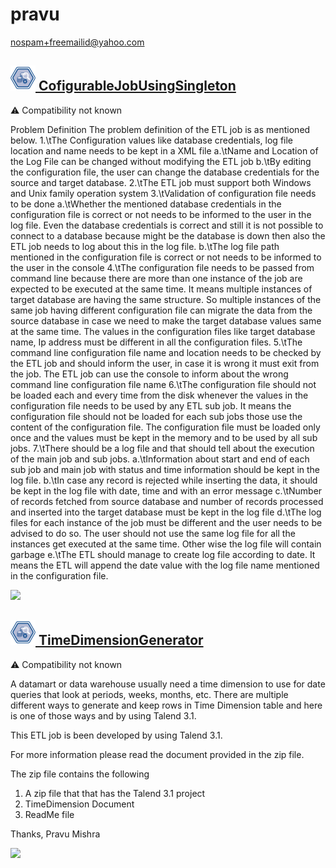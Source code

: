 # pravu
  <nospam+freemailid@yahoo.com>

## <a href='./components/CofigurableJobUsingSingleton/readme.md'><img src='./components/CofigurableJobUsingSingleton/logo.jpg' width='40' height='40'> CofigurableJobUsingSingleton</a>
 :warning: Compatibility not known

Problem Definition
The problem definition of the ETL job is as mentioned below.
1.\tThe Configuration values like database credentials, log file location and name needs to be kept in a XML file
a.\tName and Location of the Log File can be changed without modifying the ETL job
b.\tBy editing the configuration file, the user can change the database credentials for the source and target database.
2.\tThe ETL job must support both Windows and Unix family operation system 
3.\tValidation of configuration file needs to be done
a.\tWhether the mentioned database credentials in the configuration file is correct or not needs to be informed to the user in the log file. Even the database credentials is correct and still it is not possible to connect to a database because might be the database is down  then also the ETL job needs to log about this in the log file. 
b.\tThe log file path mentioned in the configuration file is correct or not needs to be informed to the user in the console
4.\tThe configuration file needs to be passed from command line because there are more than one instance of the job are expected to be executed at the same time. It means multiple instances of target database are having the same structure. So multiple instances of the same job having different configuration file can migrate the data from the source database in case we need to make the target database values same at the same time.  The values in the configuration files like target database name, Ip address must be different in all the configuration files.
5.\tThe command line configuration file name and location needs to be checked by the ETL job and should inform the user, in case it is wrong it must exit from the job. The ETL job can use the console to inform about the wrong command line configuration file name
6.\tThe configuration file should not be loaded each and every time from the disk whenever the values in the configuration file needs to be used by any ETL sub job. It means the configuration file should not be loaded for each sub jobs those use the content of the configuration file. The configuration file must be loaded only once and the values must be kept in the memory and to be used by all sub jobs. 
7.\tThere should be a log file and that should tell about the execution of the main job and sub jobs. 
a.\tInformation about start and end of each sub job and main job with status and time information should be kept in the log file.
b.\tIn case any record is rejected while inserting the data, it should be kept in the log file with date, time and with an error message 
c.\tNumber of records fetched from source database and number of records processed and inserted into the target database must be kept in the log file
d.\tThe log files for each instance of the job must be different and the user needs to be advised to do so. The user should not use the same log file for all the instances get executed at the same time. Other wise the log file will contain garbage 
e.\tThe ETL should manage to create log file according to date. It means the ETL will append the date value with the log file name mentioned in the configuration file.

<img src='./components/CofigurableJobUsingSingleton/sample.jpg'>

## <a href='./components/TimeDimensionGenerator/readme.md'><img src='./components/TimeDimensionGenerator/logo.jpg' width='40' height='40'> TimeDimensionGenerator</a>
 :warning: Compatibility not known

A datamart or data warehouse usually need a time dimension to use for date queries that look at periods, weeks, months, etc. There are multiple different ways to generate and keep rows in Time Dimension table and here is one of those ways and by using Talend 3.1.  

This ETL job is been developed by using Talend 3.1.

 For more information please read the document provided in the zip file.

The zip file contains the following
1) A zip file that that has the Talend 3.1 project
2) TimeDimension Document
3) ReadMe file

Thanks,
Pravu Mishra

<img src='./components/TimeDimensionGenerator/sample.jpg'>
